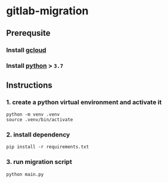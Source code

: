 # gitlab-migration

## Prerequsite

### Install [gcloud](https://cloud.google.com/sdk/docs/install-sdk)
### Install [python](https://www.python.org/downloads/) > `3.7`

## Instructions

### 1. create a python virtual environment and activate it
```commandline
python -m venv .venv
source .venv/bin/activate
```
### 2. install dependency
```commandline
pip install -r requirements.txt
```
### 3. run migration script
```commandline
python main.py
```
